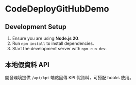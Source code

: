 # CodeDeployGitHubDemo

## Development Setup

1. Ensure you are using **Node.js 20**.
2. Run `npm install` to install dependencies.
3. Start the development server with `npm run dev`.

## 本地假資料 API

開發環境提供 `/api/kpi` 端點回傳 KPI 假資料，可搭配 hooks 使用。
